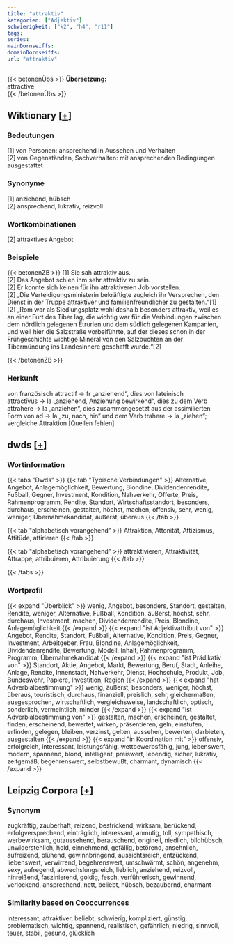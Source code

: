 ```yaml
---
title: "attraktiv"
kategorien: ["Adjektiv"]
schwierigkeit: ["k2", "h4", "r11"]
tags:
series:
mainDornseiffs:
domainDornseiffs:
url: "attraktiv"
---
```


{{< betonenÜbs >}}
**Übersetzung:**  
attractive  
{{< /betonenÜbs >}}

## Wiktionary [[+](https://de.wiktionary.org/wiki/attraktiv)]

### Bedeutungen
[1] von Personen: ansprechend in Aussehen und Verhalten  
[2] von Gegenständen, Sachverhalten: mit ansprechenden Bedingungen ausgestattet  

### Synonyme
[1] anziehend, hübsch  
[2] ansprechend, lukrativ, reizvoll  

### Wortkombinationen
[2] attraktives Angebot  

### Beispiele
{{< betonenZB >}}
[1] Sie sah attraktiv aus.  
[2] Das Angebot schien ihm sehr attraktiv zu sein.  
[2] Er konnte sich keinen für ihn attraktiveren Job vorstellen.  
[2] „Die Verteidigungsministerin bekräftigte zugleich ihr Versprechen, den Dienst in der Truppe attraktiver und familienfreundlicher zu gestalten.“[1]  
[2] „Rom war als Siedlungsplatz wohl deshalb besonders attraktiv, weil es an einer Furt des Tiber lag, die wichtig war für die Verbindungen zwischen dem nördlich gelegenen Etrurien und dem südlich gelegenen Kampanien, und weil hier die Salzstraße vorbeiführte, auf der dieses schon in der Frühgeschichte wichtige Mineral von den Salzbuchten an der Tibermündung ins Landesinnere geschafft wurde.“[2]  

{{< /betonenZB >}}
### Herkunft
von französisch attractif → fr „anziehend“, dies von lateinisch attractīvus → la „anziehend, Anziehung bewirkend“, dies zu dem Verb attrahere → la „anziehen“, dies zusammengesetzt aus der assimilierten Form von ad → la „zu, nach, hin“ und dem Verb trahere → la „ziehen“; vergleiche Attraktion [Quellen fehlen]  



## dwds [[+](https://www.dwds.de/wb/attraktiv)]

### Wortinformation
{{< tabs "Dwds" >}}
{{< tab "Typische Verbindungen" >}}
Alternative, Angebot, Anlagemöglichkeit, Bewertung, Blondine, Dividendenrendite, Fußball, Gegner, Investment, Kondition, Nahverkehr, Offerte, Preis, Rahmenprogramm, Rendite, Standort, Wirtschaftsstandort, besonders, durchaus, erscheinen, gestalten, höchst, machen, offensiv, sehr, wenig, weniger, Übernahmekandidat, äußerst, überaus
{{< /tab >}}

{{< tab "alphabetisch vorangehend" >}}
Attraktion, Attonität, Attizismus, Attitüde, attirieren
{{< /tab >}}

{{< tab "alphabetisch vorangehend" >}}
attraktivieren, Attraktivität, Attrappe, attribuieren, Attribuierung
{{< /tab >}}

{{< /tabs >}}

### Wortprofil
{{< expand "Überblick" >}} wenig, Angebot, besonders, Standort, gestalten, Rendite, weniger, Alternative, Fußball, Kondition, äußerst, höchst, sehr, durchaus, Investment, machen, Dividendenrendite, Preis, Blondine, Anlagemöglichkeit {{< /expand >}}
{{< expand "ist Adjektivattribut von" >}} Angebot, Rendite, Standort, Fußball, Alternative, Kondition, Preis, Gegner, Investment, Arbeitgeber, Frau, Blondine, Anlagemöglichkeit, Dividendenrendite, Bewertung, Modell, Inhalt, Rahmenprogramm, Programm, Übernahmekandidat {{< /expand >}}
{{< expand "ist Prädikativ von" >}} Standort, Aktie, Angebot, Markt, Bewertung, Beruf, Stadt, Anleihe, Anlage, Rendite, Innenstadt, Nahverkehr, Dienst, Hochschule, Produkt, Job, Bundeswehr, Papiere, Investition, Region {{< /expand >}}
{{< expand "hat Adverbialbestimmung" >}} wenig, äußerst, besonders, weniger, höchst, überaus, touristisch, durchaus, finanziell, preislich, sehr, gleichermaßen, ausgesprochen, wirtschaftlich, vergleichsweise, landschaftlich, optisch, sonderlich, vermeintlich, minder {{< /expand >}}
{{< expand "ist Adverbialbestimmung von" >}} gestalten, machen, erscheinen, gestaltet, finden, erscheinend, bewertet, wirken, präsentieren, geln, einstufen, erfinden, gelegen, bleiben, verzinst, gelten, aussehen, bewerten, darbieten, ausgestalten {{< /expand >}}
{{< expand "in Koordination mit" >}} offensiv, erfolgreich, interessant, leistungsfähig, wettbewerbsfähig, jung, lebenswert, modern, spannend, blond, intelligent, preiswert, lebendig, sicher, lukrativ, zeitgemäß, begehrenswert, selbstbewußt, charmant, dynamisch {{< /expand >}}

## Leipzig Corpora [[+](https://corpora.uni-leipzig.de/en/res?word=attraktiv&corpusId=deu_newscrawl-public_2018)]


### Synonym
zugkräftig, zauberhaft, reizend, bestrickend, wirksam, berückend, erfolgversprechend, einträglich, interessant, anmutig, toll, sympathisch, werbewirksam, gutaussehend, berauschend, originell, niedlich, bildhübsch, unwiderstehlich, hold, einnehmend, gefällig, betörend, ansehnlich, aufreizend, blühend, gewinnbringend, aussichtsreich, entzückend, liebenswert, verwirrend, begehrenswert, umschwärmt, schön, angenehm, sexy, aufregend, abwechslungsreich, lieblich, anziehend, reizvoll, hinreißend, faszinierend, goldig, fesch, verführerisch, gewinnend, verlockend, ansprechend, nett, beliebt, hübsch, bezaubernd, charmant


### Similarity based on Cooccurrences
interessant, attraktiver, beliebt, schwierig, kompliziert, günstig, problematisch, wichtig, spannend, realistisch, gefährlich, niedrig, sinnvoll, teuer, stabil, gesund, glücklich

